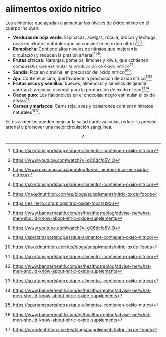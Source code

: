 # alimentos oxido nitrico

Los alimentos que ayudan a aumentar los niveles de óxido nítrico en el cuerpo incluyen:

- **Verduras de hoja verde**: Espinacas, acelgas, rúcula, brócoli y lechuga, ricas en nitratos naturales que se convierten en óxido nítrico[^1][^5][^7].
- **Remolacha**: Contiene altos niveles de nitratos que mejoran la circulación y reducen la presión arterial[^1][^3][^6].
- **Frutas cítricas**: Naranjas, pomelos, limones y kiwis, que contienen compuestos que estimulan la producción de óxido nítrico[^2][^5].
- **Sandía**: Rica en citrulina, un precursor del óxido nítrico[^1][^3].
- **Ajo**: Contiene alicina, que favorece la producción de óxido nítrico[^1][^2].
- **Frutos secos y semillas**: Nueces, almendras y semillas de girasol aportan L-arginina, esencial para la producción de óxido nítrico[^1][^2].
- **Cacao puro**: Los flavonoides en el chocolate negro estimulan el óxido nítrico[^1].
- **Carnes y mariscos**: Carne roja, aves y camarones contienen nitratos naturales[^2][^3].

Estos alimentos pueden mejorar la salud cardiovascular, reducir la presión arterial y promover una mejor circulación sanguínea.

<div style="text-align: center">⁂</div>

[^1]: https://spartamsportshop.es/que-alimentos-contienen-oxido-nitrico/

[^2]: https://www.bannerhealth.com/es/healthcareblog/advise-me/what-men-should-know-about-nitric-oxide-supplements

[^3]: https://nakednutrition.com/es/blogs/supplements/nitric-oxide-foods

[^4]: https://www.elespanol.com/ciencia/nutricion/20210510/alimentos-nitrato-polemico-compuesto-bueno-hipertension/579472054_3.html

[^5]: https://www.youtube.com/watch?v=gC6ddfo5V_Q

[^6]: https://es.iherb.com/blog/nitric-oxide-foods/1950

[^7]: https://www.masmusculo.com/blog/los-alimentos-ricos-en-oxido-nitrico/

[^8]: https://www.elespanol.com/ciencia/nutricion/20220522/comidas-oxido-nitrico-cancerigeno-tomamos-diario/673683084_0.html

